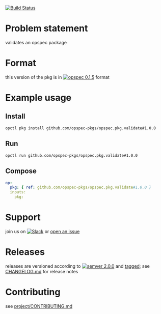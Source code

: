 [![Build Status](https://travis-ci.org/opspec-pkgs/opspec.pkg.validate.svg?branch=master)](https://travis-ci.org/opspec-pkgs/opspec.pkg.validate)


# Problem statement

validates an opspec package

# Format

this version of the pkg is in [![opspec 0.1.5](https://img.shields.io/badge/opspec-0.1.5-brightgreen.svg?colorA=6b6b6b&colorB=fc16be)](https://opspec.io/0.1.5/packages.html) format

# Example usage

## Install

```shell
opctl pkg install github.com/opspec-pkgs/opspec.pkg.validate#1.0.0
```

## Run

```
opctl run github.com/opspec-pkgs/opspec.pkg.validate#1.0.0
```

## Compose

```yaml
op:
  pkg: { ref: github.com/opspec-pkgs/opspec.pkg.validate#1.0.0 }
  inputs:
    pkg:
```

# Support

join us on
[![Slack](https://opspec-slackin.herokuapp.com/badge.svg)](https://opspec-slackin.herokuapp.com/)
or
[open an issue](https://github.com/opspec-pkgs/opspec.pkg.validate/issues)

# Releases

releases are versioned according to
[![semver 2.0.0](https://img.shields.io/badge/semver-2.0.0-brightgreen.svg)](http://semver.org/spec/v2.0.0.html)
and [tagged](https://git-scm.com/book/en/v2/Git-Basics-Tagging); see
[CHANGELOG.md](CHANGELOG.md) for release notes

# Contributing

see
[project/CONTRIBUTING.md](https://github.com/opspec-pkgs/project/blob/master/CONTRIBUTING.md)
